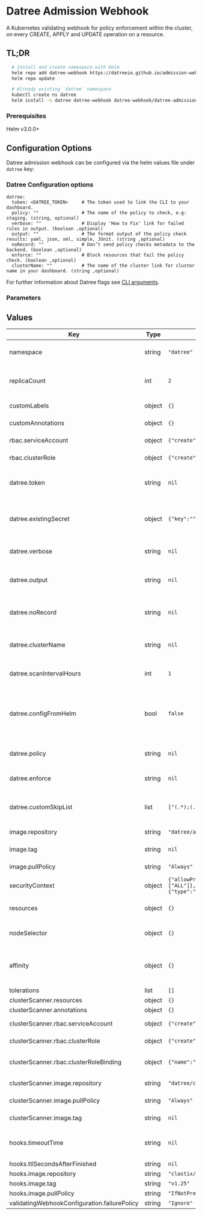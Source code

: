 # Datree Admission Webhook

A Kubernetes validating webhook for policy enforcement within the cluster, on every CREATE, APPLY and UPDATE operation
on a resource.

## TL;DR

```bash
  # Install and create namespace with Helm
  helm repo add datree-webhook https://datreeio.github.io/admission-webhook-datree/
  helm repo update

  # Already existing `datree` namespace
  kubectl create ns datree
  helm install -n datree datree-webhook datree-webhook/datree-admission-webhook --set datree.token=<DATREE_TOKEN>
```

### Prerequisites

Helm v3.0.0+

## Configuration Options

Datree admission webhook can be configured via the helm values file under `datree` key:

### Datree Configuration options

```
datree:
  token: <DATREE_TOKEN>     # The token used to link the CLI to your dashboard.
  policy: ""                # The name of the policy to check, e.g: staging. (string, optional)
  verbose: ""               # Display 'How to Fix' link for failed rules in output. (boolean ,optional)
  output: ""                # The format output of the policy check results: yaml, json, xml, simple, JUnit. (string ,optional)
  noRecord: ""              # Don’t send policy checks metadata to the backend. (boolean ,optional)
  enforce: ""               # Block resources that fail the policy check. (boolean ,optional)
  clusterName: ""           # The name of the cluster link for cluster name in your dashboard. (string ,optional)
```

For further information about Datree flags see [CLI arguments](https://hub.datree.io/setup/cli-arguments).

### Parameters

## Values

| Key | Type | Default | Description |
|-----|------|---------|-------------|
| namespace | string | `"datree"` | The name of the namespace all resources will be created in. |
| replicaCount | int | `2` | The number of Datree webhook-server replicas to deploy for the webhook. |
| customLabels | object | `{}` | Additional labels to add to all resources. |
| customAnnotations | object | `{}` | Additional annotations to add to all resources. |
| rbac.serviceAccount | object | `{"create":true,"name":"datree-webhook-server"}` | Create service Account for the webhook |
| rbac.clusterRole | object | `{"create":true,"name":"datree-webhook-server-cluster-role"}` | Create service Account for the webhook |
| datree.token | string | `nil` | The token used to link the CLI to your dashboard. (string, required) |
| datree.existingSecret | object | `{"key":"","name":""}` | The token may also be provided via secret, note if the existingSecret is provided the token field above is ignored. |
| datree.verbose | string | `nil` | Display 'How to Fix' link for failed rules in output. (boolean, optional) |
| datree.output | string | `nil` | The format output of the policy check results: yaml, json, xml, simple, JUnit. (string, optional) |
| datree.noRecord | string | `nil` | Don’t send policy checks metadata to the backend. (boolean, optional) |
| datree.clusterName | string | `nil` | The name of the cluster link for cluster name in your dashboard (string ,optional) |
| datree.scanIntervalHours | int | `1` | How often should the scan run in hours. (int, optional, default: 1 ) |
| datree.configFromHelm | bool | `false` | If false, the webhook will be configured from the dashboard, otherwise it will be configured from here. Affected configurations: policy, enforce, customSkipList. |
| datree.policy | string | `nil` | The name of the policy to check, e.g: staging. (string, optional) |
| datree.enforce | string | `nil` | Block resources that fail the policy check. (boolean ,optional) |
| datree.customSkipList | list | `["(.*);(.*);(^aws-node.*)"]` | Excluded resources from policy checks. ("namespace;kind;name" ,optional) |
| image.repository | string | `"datree/admission-webhook"` | Image repository for the webhook |
| image.tag | string | `nil` | The image release tag to use for the webhook |
| image.pullPolicy | string | `"Always"` | Image pull policy for the webhook |
| securityContext | object | `{"allowPrivilegeEscalation":false,"capabilities":{"drop":["ALL"]},"readOnlyRootFilesystem":true,"runAsNonRoot":true,"runAsUser":25000,"seccompProfile":{"type":"RuntimeDefault"}}` | Security context applied on the containers |
| resources | object | `{}` | The resource request/limits for the container image |
| nodeSelector | object | `{}` | Used to select on which node a pod is scheduled to run |
| affinity | object | `{}` | Offers more expressive syntax for fine-grained control of how Pods are scheduled to specific nodes |
| tolerations | list | `[]` |  |
| clusterScanner.resources | object | `{}` |  |
| clusterScanner.annotations | object | `{}` |  |
| clusterScanner.rbac.serviceAccount | object | `{"create":true,"name":"cluster-scanner-service-account"}` | Create service Account for the scanner |
| clusterScanner.rbac.clusterRole | object | `{"create":true,"name":"cluster-scanner-role"}` | Create service Role for the scanner |
| clusterScanner.rbac.clusterRoleBinding | object | `{"name":"cluster-scanner-role-binding"}` | Create service RoleBinding for the scanner |
| clusterScanner.image.repository | string | `"datree/cluster-scanner"` | Image repository for the scanner |
| clusterScanner.image.pullPolicy | string | `"Always"` | Image pull policy for the scanner |
| clusterScanner.image.tag | string | `nil` | The image release tag to use for the scanner |
| hooks.timeoutTime | string | `nil` | The timeout time the hook will wait for the webhook-server is ready. |
| hooks.ttlSecondsAfterFinished | string | `nil` |  |
| hooks.image.repository | string | `"clastix/kubectl"` |  |
| hooks.image.tag | string | `"v1.25"` |  |
| hooks.image.pullPolicy | string | `"IfNotPresent"` |  |
| validatingWebhookConfiguration.failurePolicy | string | `"Ignore"` |  |
